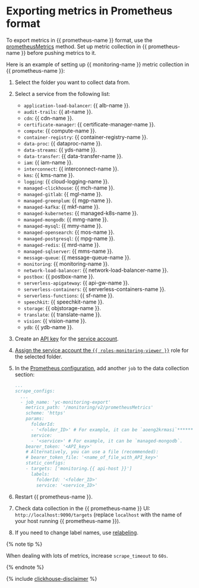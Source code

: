 # Exporting metrics in Prometheus format

To export metrics in {{ prometheus-name }} format, use the [prometheusMetrics](../../api-ref/MetricsData/prometheusMetrics.md) method. Set up metric collection in {{ prometheus-name }} before pushing metrics to it.

Here is an example of setting up {{ monitoring-name }} metric collection in {{ prometheus-name }}:
1. Select the folder you want to collect data from.
1. Select a service from the following list:
   * `application-load-balancer`: {{ alb-name }}.
   * `audit-trails`: {{ at-name }}.
   * `cdn`: {{ cdn-name }}.
   * `certificate-manager`: {{ certificate-manager-name }}.
   * `compute`: {{ compute-name }}.
   * `container-registry`: {{ container-registry-name }}.
   * `data-proc`: {{ dataproc-name }}.
   * `data-streams`: {{ yds-name }}.
   * `data-transfer`: {{ data-transfer-name }}.
   * `iam`: {{ iam-name }}.
   * `interconnect`: {{ interconnect-name }}.
   * `kms`: {{ kms-name }}.
   * `logging`: {{ cloud-logging-name }}.
   * `managed-clickhouse`: {{ mch-name }}.
   * `managed-gitlab`: {{ mgl-name }}.
   * `managed-greenplum`: {{ mgp-name }}.
   * `managed-kafka`: {{ mkf-name }}.
   * `managed-kubernetes`: {{ managed-k8s-name }}.
   * `managed-mongodb`: {{ mmg-name }}.
   * `managed-mysql`: {{ mmy-name }}.
   * `managed-opensearch`: {{ mos-name }}.
   * `managed-postgresql`: {{ mpg-name }}.
   * `managed-redis`: {{ mrd-name }}.
   * `managed-sqlserver`: {{ mms-name }}.
   * `message-queue`: {{ message-queue-name }}.
   * `monitoring`: {{ monitoring-name }}.
   * `network-load-balancer`: {{ network-load-balancer-name }}.
   * `postbox`: {{ postbox-name }}.
   * `serverless-apigateway`: {{ api-gw-name }}.
   * `serverless-containers`: {{ serverless-containers-name }}.
   * `serverless-functions`: {{ sf-name }}.
   * `speechkit`: {{ speechkit-name }}.
   * `storage`: {{ objstorage-name }}.
   * `translate`: {{ translate-name }}.
   * `vision`: {{ vision-name }}.
   * `ydb`: {{ ydb-name }}.

1. Create an [API key](../../../iam/operations/authentication/manage-api-keys.md#create-api-key) for the [service account](../../../iam/concepts/users/service-accounts.md).
1. [Assign the service account the `{{ roles-monitoring-viewer }}`](../../../iam/operations/roles/grant.md#access-to-sa) role for the selected folder.
1. In the [Prometheus configuration](https://prometheus.io/docs/prometheus/latest/configuration/configuration), add another `job` to the data collection section:

   ```yaml
   ...
   scrape_configs:
     ...
     - job_name: 'yc-monitoring-export'
       metrics_path: '/monitoring/v2/prometheusMetrics'
       scheme: 'https'
       params:
         folderId:
         - '<folder_ID>' # For example, it can be `aoeng2krmasi`********.
         service:
         - '<service>' # For example, it can be `managed-mongodb`.
       bearer_token: '<API_key>'
       # Alternatively, you can use a file (recommended):
       # bearer_token_file: '<name_of_file_with_API_key>'
       static_configs:
       - targets: ['monitoring.{{ api-host }}']
         labels:
           folderId: '<folder_ID>'
           service: '<service_ID>'
   ```

1. Restart {{ prometheus-name }}.
1. Check data collection in the {{ prometheus-name }} UI: `http://localhost:9090/targets` (replace `localhost` with the name of your host running {{ prometheus-name }}).
1. If you need to change label names, use [relabeling](https://prometheus.io/docs/prometheus/latest/configuration/configuration/#relabel_config).

{% note tip %}

When dealing with lots of metrics, increase `scrape_timeout` to `60s`.

{% endnote %}

{% include [clickhouse-disclaimer](../../../_includes/clickhouse-disclaimer.md) %}
